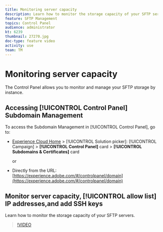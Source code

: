 ```yaml
---
title: Monitoring server capacity
description: Learn how to monitor the storage capacity of your SFTP servers.
feature: SFTP Management
topics: Control Panel
audience: administrator
kt: 6239
thumbnail: 27270.jpg
doc-type: feature video
activity: use
team: TM
---
```


# Monitoring server capacity

The Control Panel allows you to monitor and manage your SFTP storage by instance.

## Accessing [!UICONTROL Control Panel] Subdomain Management

To access the Subdomain Management in [!UICONTROL Control Panel], go to:

* [Experience Cloud Home](https://experience.adobe.com/#/home) > [!UICONTROL Solution picker]: [!UICONTROL Campaign] > **[!UICONTROL Control Panel]** card > **[!UICONTROL Subdomains & Certificates]** card
  
  or
* Directly from the URL: [https://experience.adobe.com/#/controlpanel/domain](https://experience.adobe.com/#/controlpanel/domain)

## Monitor server capacity, [!UICONTROL allow list] IP addresses,and add SSH keys

Learn how to monitor the storage capacity of your SFTP servers.

>[!VIDEO](https://video.tv.adobe.com/v/27270?quality=12)
